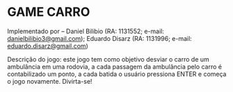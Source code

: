 # GAME CARRO

Implementado por – Daniel Bilibio (RA: 1131552;  e-mail: danielbilibio3@gmail.com);
                                      Eduardo Disarz (RA: 1131996;  e-mail: eduardo.disarz@gmail.com)
                                      
Descrição do jogo: este jogo tem como objetivo desviar o carro de um ambulância em uma rodovia, a cada passagem da ambulância pelo carro é contabilizado um ponto, a cada batida o usuário pressiona ENTER e começa o jogo novamente. Divirta-se!


